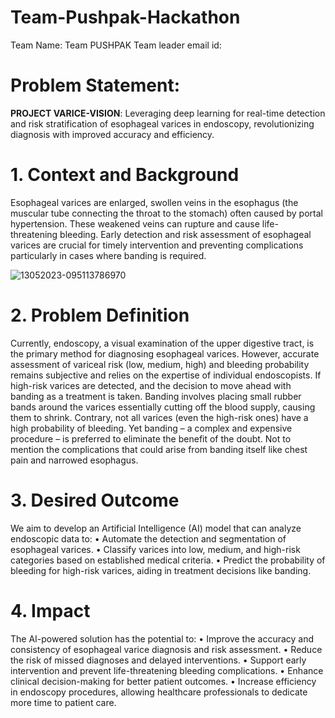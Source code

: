# Team-Pushpak-Hackathon
Team Name: Team PUSHPAK
Team leader email id:

# Problem Statement: 
**PROJECT VARICE-VISION**: Leveraging deep learning for real-time detection and risk stratification of esophageal varices in endoscopy, revolutionizing diagnosis with improved accuracy and efficiency.

# 1. Context and Background
 Esophageal varices are enlarged, swollen veins in the 
esophagus (the muscular tube connecting the throat to the 
stomach) often caused by portal hypertension. These 
weakened veins can rupture and cause life-threatening 
bleeding. Early detection and risk assessment of esophageal 
varices are crucial for timely intervention and preventing 
complications particularly in cases where banding is required.

![13052023-095113786970](https://github.com/PraneishSAero/Team-Pushpak-Hackathon/assets/119675623/8042d0b3-424d-4cfa-b47f-2f152f235263)


# 2. Problem Definition
 Currently, endoscopy, a visual examination of the upper digestive tract, is the primary method for 
diagnosing esophageal varices. However, accurate assessment of variceal risk (low, medium, high) and 
bleeding probability remains subjective and relies on the expertise of individual endoscopists. If high-risk 
varices are detected, and the decision to move ahead with banding as a treatment is taken. Banding involves 
placing small rubber bands around the varices essentially cutting off the blood supply, causing them to shrink. 
Contrary, not all varices (even the high-risk ones) have a high probability of bleeding. Yet banding – a 
complex and expensive procedure – is preferred to eliminate the benefit of the doubt. Not to mention the 
complications that could arise from banding itself like chest pain and narrowed esophagus.

# 3. Desired Outcome
We aim to develop an Artificial Intelligence (AI) model that can analyze endoscopic data to:
 • Automate the detection and segmentation of esophageal varices.
 • Classify varices into low, medium, and high-risk categories based on established medical criteria.
 • Predict the probability of bleeding for high-risk varices, aiding in treatment decisions like banding.

# 4. Impact
 The AI-powered solution has the potential to:
 • Improve the accuracy and consistency of esophageal varice diagnosis and risk assessment.
 • Reduce the risk of missed diagnoses and delayed interventions.
 • Support early intervention and prevent life-threatening bleeding complications.
 • Enhance clinical decision-making for better patient outcomes.
 • Increase efficiency in endoscopy procedures, allowing healthcare professionals to dedicate more time to 
patient care. 
